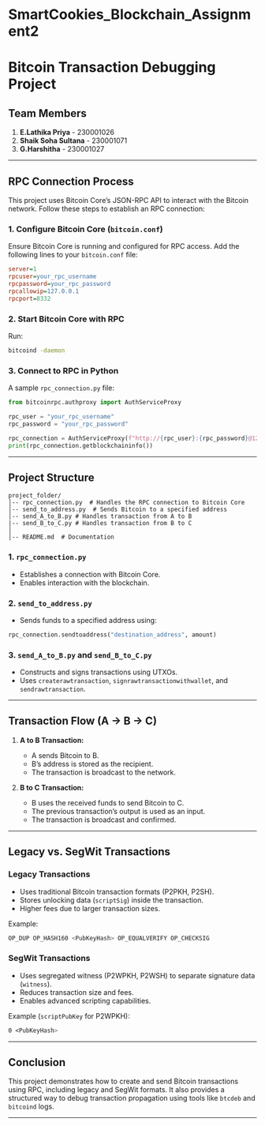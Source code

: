 # SmartCookies_Blockchain_Assignment2

# **Bitcoin Transaction Debugging Project**

## **Team Members**
1. **E.Lathika Priya** - 230001026
2. **Shaik Soha Sultana** - 230001071
3. **G.Harshitha** - 230001027


---

## **RPC Connection Process**
This project uses Bitcoin Core’s JSON-RPC API to interact with the Bitcoin network. Follow these steps to establish an RPC connection:

### **1. Configure Bitcoin Core (`bitcoin.conf`)**
Ensure Bitcoin Core is running and configured for RPC access. Add the following lines to your `bitcoin.conf` file:
```ini
server=1
rpcuser=your_rpc_username
rpcpassword=your_rpc_password
rpcallowip=127.0.0.1
rpcport=8332
```

### **2. Start Bitcoin Core with RPC**
Run:
```sh
bitcoind -daemon
```

### **3. Connect to RPC in Python**
A sample `rpc_connection.py` file:
```python
from bitcoinrpc.authproxy import AuthServiceProxy

rpc_user = "your_rpc_username"
rpc_password = "your_rpc_password"

rpc_connection = AuthServiceProxy(f"http://{rpc_user}:{rpc_password}@127.0.0.1:8332")
print(rpc_connection.getblockchaininfo())
```

---

## **Project Structure**
```plaintext
project_folder/
│-- rpc_connection.py  # Handles the RPC connection to Bitcoin Core
│-- send_to_address.py  # Sends Bitcoin to a specified address
│-- send_A_to_B.py # Handles transaction from A to B
|-- send_B_to_C.py # Handles transaction from B to C
│   
│-- README.md  # Documentation
```

### **1. `rpc_connection.py`**
- Establishes a connection with Bitcoin Core.
- Enables interaction with the blockchain.

### **2. `send_to_address.py`**
- Sends funds to a specified address using:
```python
rpc_connection.sendtoaddress("destination_address", amount)
```

### **3. `send_A_to_B.py` and `send_B_to_C.py`**
- Constructs and signs transactions using UTXOs.
- Uses `createrawtransaction`, `signrawtransactionwithwallet`, and `sendrawtransaction`.

---

## **Transaction Flow (A → B → C)**
1. **A to B Transaction:**
   - A sends Bitcoin to B.
   - B’s address is stored as the recipient.
   - The transaction is broadcast to the network.

2. **B to C Transaction:**
   - B uses the received funds to send Bitcoin to C.
   - The previous transaction’s output is used as an input.
   - The transaction is broadcast and confirmed.

---

## **Legacy vs. SegWit Transactions**

### **Legacy Transactions**
- Uses traditional Bitcoin transaction formats (P2PKH, P2SH).
- Stores unlocking data (`scriptSig`) inside the transaction.
- Higher fees due to larger transaction sizes.

Example:
```asm
OP_DUP OP_HASH160 <PubKeyHash> OP_EQUALVERIFY OP_CHECKSIG
```

### **SegWit Transactions**
- Uses segregated witness (P2WPKH, P2WSH) to separate signature data (`witness`).
- Reduces transaction size and fees.
- Enables advanced scripting capabilities.

Example (`scriptPubKey` for P2WPKH):
```asm
0 <PubKeyHash>
```

---

## **Conclusion**
This project demonstrates how to create and send Bitcoin transactions using RPC, including legacy and SegWit formats. It also provides a structured way to debug transaction propagation using tools like `btcdeb` and `bitcoind` logs.

---


